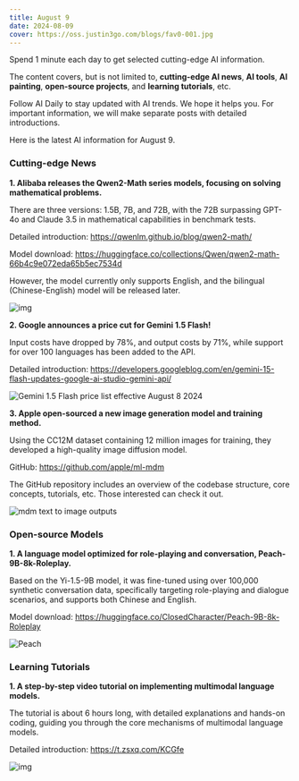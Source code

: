 ```yaml
---
title: August 9
date: 2024-08-09
cover: https://oss.justin3go.com/blogs/fav0-001.jpg
---
```


Spend 1 minute each day to get selected cutting-edge AI information.

The content covers, but is not limited to, **cutting-edge AI news**, **AI tools**, **AI painting**, **open-source projects**, and **learning tutorials**, etc.

Follow AI Daily to stay updated with AI trends. We hope it helps you. For important information, we will make separate posts with detailed introductions.

Here is the latest AI information for August 9.

### Cutting-edge News

**1. Alibaba releases the Qwen2-Math series models, focusing on solving mathematical problems.**

There are three versions: 1.5B, 7B, and 72B, with the 72B surpassing GPT-4o and Claude 3.5 in mathematical capabilities in benchmark tests.

Detailed introduction: https://qwenlm.github.io/blog/qwen2-math/

Model download: https://huggingface.co/collections/Qwen/qwen2-math-66b4c9e072eda65b5ec7534d

However, the model currently only supports English, and the bilingual (Chinese-English) model will be released later.

![img](https://cdn.jsdelivr.net/gh/freelander/oss@master/ai-daily/2024-08-09/fig1.jpg)

**2. Google announces a price cut for Gemini 1.5 Flash!**

Input costs have dropped by 78%, and output costs by 71%, while support for over 100 languages has been added to the API.

Detailed introduction: https://developers.googleblog.com/en/gemini-15-flash-updates-google-ai-studio-gemini-api/

![Gemini 1.5 Flash price list effective August 8 2024](https://cdn.jsdelivr.net/gh/freelander/oss@master/ai-daily/2024-08-09/Gemma_BlogGraphs_01_202408808_v3.original.png)

**3. Apple open-sourced a new image generation model and training method.**

Using the CC12M dataset containing 12 million images for training, they developed a high-quality image diffusion model.

GitHub: https://github.com/apple/ml-mdm

The GitHub repository includes an overview of the codebase structure, core concepts, tutorials, etc. Those interested can check it out.

![mdm text to image outputs](https://cdn.jsdelivr.net/gh/freelander/oss@master/ai-daily/2024-08-09/68747470733a2f2f6d6c722e63646e2d6170706c652e636f6d2f6d656469612f4d444d5f746578745f746f5f696d6167655f333930636535346664652e706e67.png)

### Open-source Models

**1. A language model optimized for role-playing and conversation, Peach-9B-8k-Roleplay.**

Based on the Yi-1.5-9B model, it was fine-tuned using over 100,000 synthetic conversation data, specifically targeting role-playing and dialogue scenarios, and supports both Chinese and English.

Model download: https://huggingface.co/ClosedCharacter/Peach-9B-8k-Roleplay

![Peach](https://cdn.jsdelivr.net/gh/freelander/oss@master/ai-daily/2024-08-09/PeachGirl.png)

### Learning Tutorials

**1. A step-by-step video tutorial on implementing multimodal language models.**

The tutorial is about 6 hours long, with detailed explanations and hands-on coding, guiding you through the core mechanisms of multimodal language models.

Detailed introduction: https://t.zsxq.com/KCGfe

![img](https://cdn.jsdelivr.net/gh/freelander/oss@master/ai-daily/2024-08-09/maxresdefault-20240809204742418.jpg)
